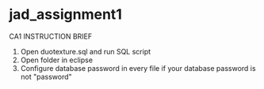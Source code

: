 # jad_assignment1

CA1 INSTRUCTION BRIEF

1. Open duotexture.sql and run SQL script
2. Open folder in eclipse
3. Configure database password in every file if your database password is not "password"
